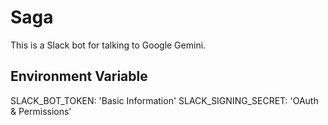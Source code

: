 # Saga

This is a Slack bot for talking to Google Gemini.

## Environment Variable

SLACK_BOT_TOKEN: 'Basic Information'
SLACK_SIGNING_SECRET: 'OAuth & Permissions'


